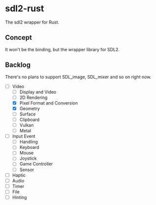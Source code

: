 # sdl2-rust

The sdl2 wrapper for Rust.

## Concept

It won't be the binding, but the wrapper library for SDL2.

## Backlog

There's no plans to support SDL_image, SDL_mixer and so on right now.

- [ ] Video
  - [ ] Display and Video
  - [ ] 2D Rendering
  - [x] Pixel Format and Conversion
  - [x] Geometry
  - [ ] Surface
  - [ ] Clipboard
  - [ ] Vulkan
  - [ ] Metal
- [ ] Input Event
  - [ ] Handling
  - [ ] Keyboard
  - [ ] Mouse
  - [ ] Joystick
  - [ ] Game Controller
  - [ ] Sensor
- [ ] Haptic
- [ ] Audio
- [ ] Timer
- [ ] File
- [ ] Hinting
